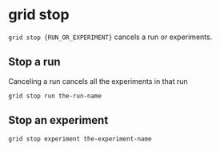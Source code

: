 # grid stop

`grid stop {RUN_OR_EXPERIMENT}` cancels a run or experiments. 

## Stop a run

Canceling a run cancels all the experiments in that run

```text
grid stop run the-run-name
```



## Stop an experiment

```text
grid stop experiment the-experiment-name
```

